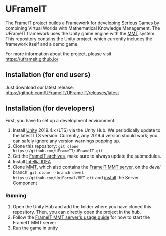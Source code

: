 # UFrameIT

The FrameIT project builds a Framework for developing Serious Games by combining Virtual Worlds with Mathematical Knowledge Management. 
The UFrameIT framework uses the Unity game engine with the [MMT](https://uniformal.github.io/) system.
This repository contains the Unity project, which currently includes the framework itself and a demo game.

For more information about the project, please visit <https://uframeit.github.io/>

## Installation (for end users)

Just download our latest release: <https://github.com/UFrameIT/UFrameIT/releases/latest>

## Installation (for developers)

First, you have to set up a development environment:

1. Install [Unity](https://unity3d.com/de/get-unity/download) 2019.4.x (LTS) via the Unity Hub. We periodically update to the latest LTS version. Currently, any 2019.4 version should work; you can safely ignore any version warnings popping up.
2. Clone this repository: `git clone https://github.com/UFrameIT/UFrameIT.git`
3. Get the [FrameIT archives](https://github.com/UFrameIT/archives), make sure to always update the submodules.
4. Install [IntelliJ IDEA](https://www.jetbrains.com/de-de/idea/)
5. Clone [MMT](https://github.com/UniFormal/MMT/tree/devel), which also contains the [FrameIT MMT server](https://github.com/UniFormal/MMT/tree/devel/src/frameit-mmt), on the *devel* branch: `git clone --branch devel https://github.com/UniFormal/MMT.git`
and [install](https://github.com/UniFormal/MMT/blob/devel/src/frameit-mmt/installation.md) the Server Component

### Running

1. Open the Unity Hub and add the folder where you have cloned this repository. Then, you can directly open the project in the hub.
2. Follow the [FrameIT MMT server's usage guide](https://github.com/UniFormal/MMT/tree/devel/src/frameit-mmt) for how to start the FrameIT MMT server
3. Run the game in unity
